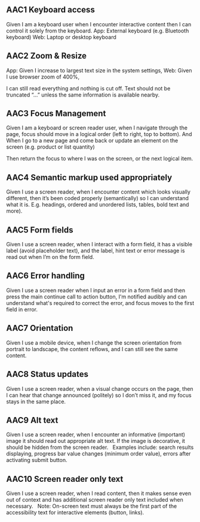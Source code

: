
 

## AAC1 Keyboard access
Given I am a keyboard user when I encounter interactive content then I can control it solely from the keyboard.
App: External keyboard (e.g. Bluetooth keyboard)
Web: Laptop or desktop keyboard

## AAC2 Zoom & Resize
App: Given I increase to largest text size in the system settings, 
Web: Given I use browser zoom of 400%, 

I can still read everything and nothing is cut off. Text should not be truncated “…” unless the same information is available nearby.

## AAC3 Focus Management
Given I am a keyboard or screen reader user, when I navigate through the page, focus should move in a logical order (left to right, top to bottom).
And
When I go to a new page and come back or update an element on the screen (e.g. product or list quantity)

Then return the focus to where I was on the screen, or the next logical item.

## AAC4 Semantic markup used appropriately
Given I use a screen reader, when I encounter content which looks visually different, then it’s been coded properly (semantically) so I can understand what it is. E.g. headings, ordered and unordered lists, tables, bold text and more).

## AAC5 Form fields 
Given I use a screen reader, when I interact with a form field, it has a visible label (avoid placeholder text), and the label, hint text or error message is read out when I’m on the form field.  

## AAC6 Error handling 
Given I use a screen reader when I input an error in a form field and then press the main continue call to action button, I'm notified audibly and can understand what's required to correct the error, and focus moves to the first field in error.

## AAC7 Orientation
Given I use a mobile device, when I change the screen orientation from portrait to landscape, the content reflows, and I can still see the same content. 

## AAC8 Status updates
Given I use a screen reader, when a visual change occurs on the page, then I can hear that change  announced (politely) so I don’t miss it, and my focus stays in the same place.

## AAC9 Alt text
Given I use a screen reader, when I encounter an informative (important) image it should read out appropriate alt text. If the image is decorative, it should be hidden from the screen reader.  
Examples include: search results displaying, progress bar value changes (minimum order value), errors after activating submit button.

## AAC10 Screen reader only text
Given I use a screen reader, when I read content, then it makes sense even out of context and has additional screen reader only text included when necessary.  
Note: On-screen text must always be the first part of the accessibility text for interactive elements (button, links). 

